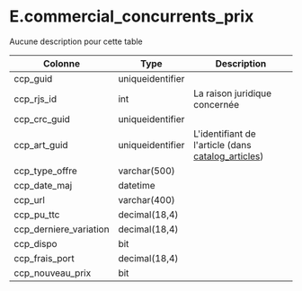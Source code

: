 # E.commercial_concurrents_prix

Aucune description pour cette table

Colonne|Type|Description
---|---|---
ccp_guid|uniqueidentifier|
ccp_rjs_id|int|La raison juridique concernée 
ccp_crc_guid|uniqueidentifier|
ccp_art_guid|uniqueidentifier|L'identifiant de l'article (dans [catalog_articles](generated_catalog_articles.md)) 
ccp_type_offre|varchar(500)|
ccp_date_maj|datetime|
ccp_url|varchar(400)|
ccp_pu_ttc|decimal(18,4)|
ccp_derniere_variation|decimal(18,4)|
ccp_dispo|bit|
ccp_frais_port|decimal(18,4)|
ccp_nouveau_prix|bit|
